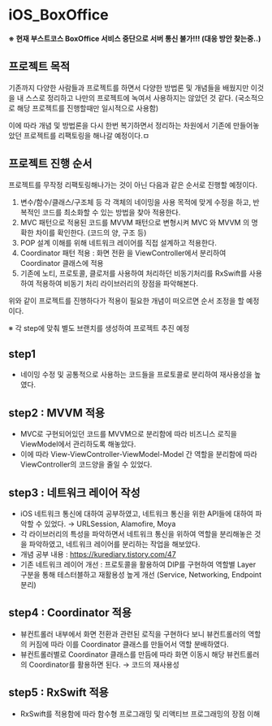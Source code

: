 # iOS_BoxOffice

__※ 현재 부스트코스 BoxOffice 서비스 중단으로 서버 통신 불가!!! (대응 방안 찾는중..)__ 

## 프로젝트 목적
기존까지 다양한 사람들과 프로젝트를 하면서 다양한 방법론 및 개념들을 배웠지만 이것을 내 스스로 정리하고
나만의 프로젝트에 녹여서 사용하지는 않았던 것 같다. (국소적으로 해당 프로젝트를 진행할때만 일시적으로 사용함)

이에 따라 개념 및 방법론을 다시 한번 복기하면서 정리하는 차원에서 기존에 만들어놓았던 프로젝트를 리팩토링을 해나갈 예정이다.ㅁ


## 프로젝트 진행 순서
프로젝트를 무작정 리팩토링해나가는 것이 아닌 다음과 같은 순서로 진행할 예정이다.

1. 변수/함수/클래스/구조체 등 각 객체의 네이밍을 사용 목적에 맞게 수정을 하고, 반복적인 코드를 최소화할 수 있는 방법을 찾아 적용한다.
2. MVC 패턴으로 적용된 코드를 MVVM 패턴으로 변형시켜 MVC 와 MVVM 의 명확한 차이를 확인한다. (코드의 양, 구조 등)
3. POP 설계 이해를 위해 네트워크 레이어를 직접 설계하고 적용한다.
4. Coordinator 패턴 적용 : 화면 전환 을 ViewController에서 분리하여 Coordinator 클래스에 적용 
5. 기존에 노티, 프로토콜, 클로저를 사용하여 처리하던 비동기처리를 RxSwift를 사용하여 적용하여 비동기 처리 라이브러리의 장점을 파악해본다.

위와 같이 프로젝트를 진행하다가 적용이 필요한 개념이 떠오르면 순서 조정을 할 예정이다.

※ 각 step에 맞춰 별도 브랜치를 생성하여 프로젝트 추진 예정

## step1
+ 네이밍 수정 및 공통적으로 사용하는 코드들을 프로토콜로 분리하여 재사용성을 높였다.

## step2 : MVVM 적용
+ MVC로 구현되어있던 코드를 MVVM으로 분리함에 따라 비즈니스 로직을 ViewModel에서 관리하도록 해놓았다. 
+ 이에 따라 View-ViewController-ViewModel-Model 간 역할을 분리함에 따라 ViewController의 코드양을 줄일 수 있었다.

## step3 : 네트워크 레이어 작성
+ iOS 네트워크 통신에 대하여 공부하였고, 네트워크 통신을 위한 API들에 대하여 파악할 수 있었다. → URLSession, Alamofire, Moya
+ 각 라이브러리의 특성을 파악하면서 네트워크 통신을 위하여 역할을 분리해놓은 것을 파악하였고, 네트워크 레이어를 분리하는 작업을 해보았다.
+ 개념 공부 내용 : https://kurediary.tistory.com/47
+ 기존 네트워크 레이어 개선 : 프로토콜을 활용하여 DIP를 구현하여 역할별 Layer 구분을 통해 테스터블하고 재활용성 높게 개선 (Service, Networking, Endpoint 분리)

## step4 : Coordinator 적용
+ 뷰컨트롤러 내부에서 화면 전환과 관련된 로직을 구현하다 보니 뷰컨트롤러의 역할의 커짐에 따라 이를 Coordinator 클래스를 만들어서 역할 분배하였다.
+ 뷰컨트롤러별로 Coordinator 클래스를 만듬에 따라 화면 이동시 해당 뷰컨트롤러의 Coordinator를 활용하면 된다. → 코드의 재사용성 

## step5 : RxSwift 적용
+ RxSwift를 적용함에 따라 함수형 프로그래밍 및 리액티브 프로그래밍의 장점 이해
